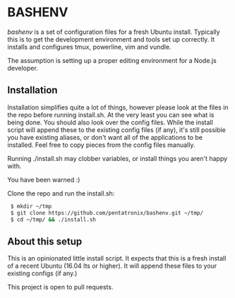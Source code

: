# BASHENV
*bashenv* is a set of configuration files for a fresh Ubuntu install.  Typically this is to get the development environment and tools set up correctly.
It installs and configures tmux, powerline, vim and vundle.

The assumption is setting up a proper editing environment for a Node.js developer.


## Installation
Installation simplifies quite a lot of things, however please look at the files in the repo before running install.sh.
At the very least you can see what is being done.  You should also look over the config files.  While the install script will append these to the existing config files (if any), it's still possible you have existing aliases, or don't want all of the applications to be installed.  Feel free to copy pieces from the config files manually.

Running ./install.sh may clobber variables, or install things you aren't happy with.

You have been warned :)

Clone the repo and run the install.sh:

```bash
 $ mkdir ~/tmp
 $ git clone https://github.com/pentatronix/bashenv.git ~/tmp/
 $ cd ~/tmp/ && ./install.sh

```

## About this setup
This is an opinionated little install script.  It expects that this is a fresh install of a recent Ubuntu (16.04 lts or higher).
It will append these files to your existing configs (if any.)

This project is open to pull requests.

